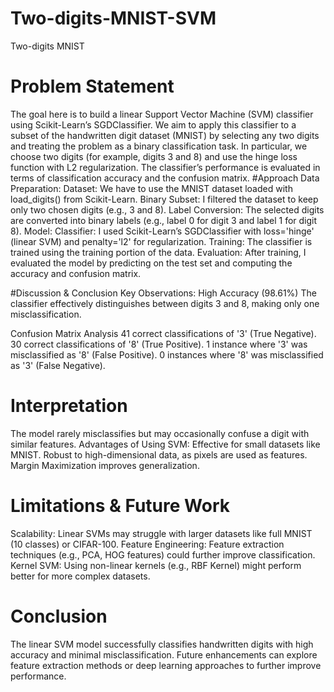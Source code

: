 # Two-digits-MNIST-SVM
Two-digits MNIST
# Problem Statement
The goal here is to build a linear Support Vector Machine (SVM) classifier using Scikit-Learn’s SGDClassifier. We aim to apply this classifier to a subset of the handwritten digit dataset (MNIST) by selecting any two digits and treating the problem as a binary classification task. In particular, we choose two digits (for example, digits 3 and 8) and use the hinge loss function with L2 regularization. The classifier’s performance is evaluated in terms of classification accuracy and the confusion matrix.
#Approach
Data Preparation:
Dataset: We have to use the MNIST dataset loaded with load_digits() from Scikit-Learn.
Binary Subset: I filtered the dataset to keep only two chosen digits (e.g., 3 and 8).
Label Conversion: The selected digits are converted into binary labels (e.g., label 0 for digit 3 and label 1 for digit 8).
Model:
Classifier: I used Scikit-Learn’s SGDClassifier with loss='hinge' (linear SVM) and penalty='l2' for regularization.
Training: The classifier is trained using the training portion of the data.
Evaluation: After training, I evaluated the model by predicting on the test set and computing the accuracy and confusion matrix.


#Discussion & Conclusion
Key Observations: 
High Accuracy (98.61%)
The classifier effectively distinguishes between digits 3 and 8, making only one misclassification.

Confusion Matrix Analysis
41 correct classifications of '3' (True Negative).
30 correct classifications of '8' (True Positive).
1 instance where '3' was misclassified as '8' (False Positive).
0 instances where '8' was misclassified as '3' (False Negative).

# Interpretation
The model rarely misclassifies but may occasionally confuse a digit with similar features.
Advantages of Using SVM:
Effective for small datasets like MNIST.
Robust to high-dimensional data, as pixels are used as features.
Margin Maximization improves generalization.

# Limitations & Future Work
Scalability: Linear SVMs may struggle with larger datasets like full MNIST (10 classes) or CIFAR-100.
Feature Engineering: Feature extraction techniques (e.g., PCA, HOG features) could further improve classification.
Kernel SVM: Using non-linear kernels (e.g., RBF Kernel) might perform better for more complex datasets.

# Conclusion
The linear SVM model successfully classifies handwritten digits with high accuracy and minimal misclassification. Future enhancements can explore feature extraction methods or deep learning approaches to further improve performance.
